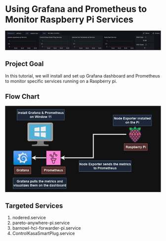 # Using Grafana and Prometheus to Monitor Raspberry Pi Services

![alt text](https://github.com/withabubaker/Using-Grafana-and-Prometheus-to-Monitor-Raspberry-Pi-Services/blob/main/img/GrafanaDash.jpg)


## Project Goal
In this tutorial, we will install and set up Grafana dashboard and Prometheus to monitor specific services running on a Raspberry pi.

## Flow Chart
![alt text](https://github.com/withabubaker/Using-Grafana-and-Prometheus-to-Monitor-Raspberry-Pi-Services/blob/main/img/GrafanaFlowChart.jpg)

## Targeted Services
1. nodered.service
3. pareto-anywhere-pi.service
4. barnowl-hci-forwarder-pi.service
5. ControlKasaSmartPlug.service
